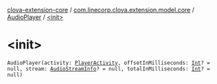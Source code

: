 [clova-extension-core](../../index.md) / [com.linecorp.clova.extension.model.core](../index.md) / [AudioPlayer](index.md) / [&lt;init&gt;](./-init-.md)

# &lt;init&gt;

`AudioPlayer(activity: `[`PlayerActivity`](../-player-activity/index.md)`, offsetInMilliseconds: `[`Int`](https://kotlinlang.org/api/latest/jvm/stdlib/kotlin/-int/index.html)`? = null, stream: `[`AudioStreamInfo`](../-audio-stream-info/index.md)`? = null, totalInMilliseconds: `[`Int`](https://kotlinlang.org/api/latest/jvm/stdlib/kotlin/-int/index.html)`? = null)`
